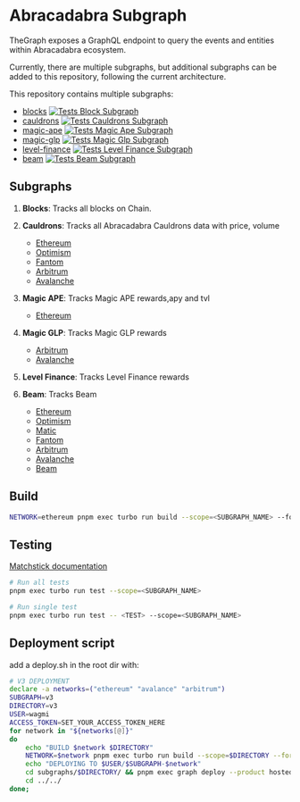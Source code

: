 # Abracadabra Subgraph

TheGraph exposes a GraphQL endpoint to query the events and entities within Abracadabra ecosystem.

Currently, there are multiple subgraphs, but additional subgraphs can be added to this repository, following the current architecture.

This repository contains multiple subgraphs:  

- [blocks](./subgraphs/blocks/README.md) [![Tests Block Subgraph](https://github.com/Abracadabra-money/abracadabra-subgraph/actions/workflows/blocks-tests.yml/badge.svg)](https://github.com/Abracadabra-money/abracadabra-subgraph/actions/workflows/blocks-tests.yml)
- [cauldrons](./subgraphs/cauldrons/README.md) [![Tests Cauldrons Subgraph](https://github.com/Abracadabra-money/abracadabra-subgraph/actions/workflows/cauldrons-tests.yml/badge.svg)](https://github.com/Abracadabra-money/abracadabra-subgraph/actions/workflows/cauldrons-tests.yml)
- [magic-ape](./subgraphs/magic-ape/README.md) [![Tests Magic Ape Subgraph](https://github.com/Abracadabra-money/abracadabra-subgraph/actions/workflows/magic-ape-tests.yml/badge.svg)](https://github.com/Abracadabra-money/abracadabra-subgraph/actions/workflows/magic-ape-tests.yml)
- [magic-glp](./subgraphs/magic-glp/README.md) [![Tests Magic Glp Subgraph](https://github.com/Abracadabra-money/abracadabra-subgraph/actions/workflows/magic-glp-tests.yml/badge.svg)](https://github.com/Abracadabra-money/abracadabra-subgraph/actions/workflows/magic-glp-tests.yml)
- [level-finance](./subgraphs/level-finance/README.md) [![Tests Level Finance Subgraph](https://github.com/Abracadabra-money/abracadabra-subgraph/actions/workflows/level-finance-tests.yml/badge.svg)](https://github.com/Abracadabra-money/abracadabra-subgraph/actions/workflows/level-finance-tests.yml)
- [beam](./subgraphs/beam/README.md) [![Tests Beam Subgraph](https://github.com/Abracadabra-money/abracadabra-subgraph/actions/workflows/beam-tests.yml/badge.svg)](https://github.com/Abracadabra-money/abracadabra-subgraph/actions/workflows/beam-tests.yml)

## Subgraphs

1. **Blocks**: Tracks all blocks on Chain.

2. **Cauldrons**: Tracks all Abracadabra Cauldrons data with price, volume
    - [Ethereum](https://api.studio.thegraph.com/query/56065/cauldrons/version/latest)
    - [Optimism](https://api.studio.thegraph.com/query/56065/cauldrons-optimism/version/latest)
    - [Fantom](https://api.studio.thegraph.com/query/56065/cauldrons-fantom/version/latest)
    - [Arbitrum](https://api.studio.thegraph.com/query/56065/cauldrons-arbitrum/version/latest)
    - [Avalanche](https://api.studio.thegraph.com/query/56065/cauldrons-avalanche/version/latest)

3. **Magic APE**: Tracks Magic APE rewards,apy and tvl
    - [Ethereum](https://api.studio.thegraph.com/query/56065/magic-ape/version/latest)

4. **Magic GLP**: Tracks Magic GLP rewards
    - [Arbitrum](https://api.studio.thegraph.com/query/56065/magic-glp-arbitrum/version/latest)
    - [Avalanche](https://api.studio.thegraph.com/query/56065/magic-glp-avalanche/version/latest)
5. **Level Finance**: Tracks Level Finance rewards

6. **Beam**: Tracks Beam
    - [Ethereum](https://api.studio.thegraph.com/query/56065/beam/version/latest)
    - [Optimism](https://api.studio.thegraph.com/query/56065/beam-optimism/version/latest)
    - [Matic](https://api.studio.thegraph.com/query/56065/beam-matic/version/latest)
    - [Fantom](https://api.studio.thegraph.com/query/56065/beam-fantom/version/latest)
    - [Arbitrum](https://api.studio.thegraph.com/query/56065/beam-arbitrum/version/latest)
    - [Avalanche](https://api.studio.thegraph.com/query/56065/beam-avalanche/version/latest)
    - [Beam](https://api.studio.thegraph.com/query/56065/beam-base/version/latest)

## Build

```sh
NETWORK=ethereum pnpm exec turbo run build --scope=<SUBGRAPH_NAME> --force
```

## Testing

[Matchstick documentation](https://thegraph.com/docs/developer/matchstick)

```sh
# Run all tests
pnpm exec turbo run test --scope=<SUBGRAPH_NAME>

# Run single test
pnpm exec turbo run test -- <TEST> --scope=<SUBGRAPH_NAME>
```

## Deployment script

add a deploy.sh in the root dir with:
```sh
# V3 DEPLOYMENT
declare -a networks=("ethereum" "avalance" "arbitrum")
SUBGRAPH=v3
DIRECTORY=v3
USER=wagmi
ACCESS_TOKEN=SET_YOUR_ACCESS_TOKEN_HERE
for network in "${networks[@]}"
do
    echo "BUILD $network $DIRECTORY" 
    NETWORK=$network pnpm exec turbo run build --scope=$DIRECTORY --force
    echo "DEPLOYING TO $USER/$SUBGRAPH-$network" 
    cd subgraphs/$DIRECTORY/ && pnpm exec graph deploy --product hosted-service $USER/$SUBGRAPH-$network --access-token $ACCESS_TOKEN
    cd ../../
done;
```